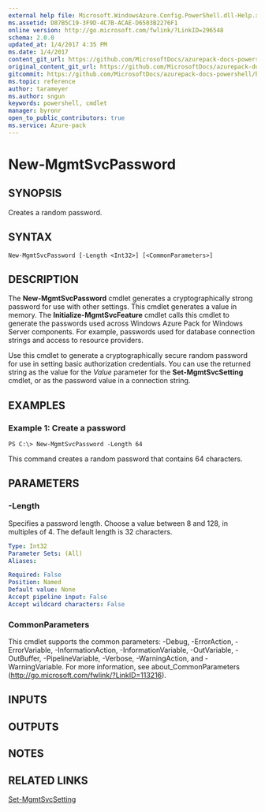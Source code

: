 ```yaml
---
external help file: Microsoft.WindowsAzure.Config.PowerShell.dll-Help.xml
ms.assetid: D87B5C19-3F9D-4C7B-ACAE-D6503B2276F1
online version: http://go.microsoft.com/fwlink/?LinkID=296548
schema: 2.0.0
updated_at: 1/4/2017 4:35 PM
ms.date: 1/4/2017
content_git_url: https://github.com/MicrosoftDocs/azurepack-docs-powershell/blob/live/AzurePack-cmdlets/Configuration/v1.0/New-MgmtSvcPassword.md
original_content_git_url: https://github.com/MicrosoftDocs/azurepack-docs-powershell/blob/live/AzurePack-cmdlets/Configuration/v1.0/New-MgmtSvcPassword.md
gitcommit: https://github.com/MicrosoftDocs/azurepack-docs-powershell/blob/676435fba79c23d58e9141828e751b939d2694b8/AzurePack-cmdlets/Configuration/v1.0/New-MgmtSvcPassword.md
ms.topic: reference
author: tarameyer
ms.author: sngun
keywords: powershell, cmdlet
manager: byronr
open_to_public_contributors: true
ms.service: Azure-pack
---
```


# New-MgmtSvcPassword

## SYNOPSIS
Creates a random password.

## SYNTAX

```
New-MgmtSvcPassword [-Length <Int32>] [<CommonParameters>]
```

## DESCRIPTION
The **New-MgmtSvcPassword** cmdlet generates a cryptographically strong password for use with other settings.
This cmdlet generates a value in memory.
The **Initialize-MgmtSvcFeature** cmdlet calls this cmdlet to generate the passwords used across Windows Azure Pack for Windows Server components.
For example, passwords used for database connection strings and access to resource providers.

Use this cmdlet to generate a cryptographically secure random password for use in setting basic authorization credentials.
You can use the returned string as the value for the *Value* parameter for the **Set-MgmtSvcSetting** cmdlet, or as the password value in a connection string.

## EXAMPLES

### Example 1: Create a password
```
PS C:\> New-MgmtSvcPassword -Length 64
```

This command creates a random password that contains 64 characters.

## PARAMETERS

### -Length
Specifies a password length.
Choose a value between 8 and 128, in multiples of 4.
The default length is 32 characters.

```yaml
Type: Int32
Parameter Sets: (All)
Aliases: 

Required: False
Position: Named
Default value: None
Accept pipeline input: False
Accept wildcard characters: False
```

### CommonParameters
This cmdlet supports the common parameters: -Debug, -ErrorAction, -ErrorVariable, -InformationAction, -InformationVariable, -OutVariable, -OutBuffer, -PipelineVariable, -Verbose, -WarningAction, and -WarningVariable. For more information, see about_CommonParameters (http://go.microsoft.com/fwlink/?LinkID=113216).

## INPUTS

## OUTPUTS

## NOTES

## RELATED LINKS

[Set-MgmtSvcSetting](xref:Configuration/v1.0/Set-MgmtSvcSetting.md)


